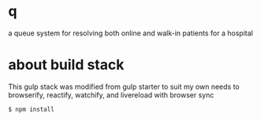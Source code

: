 # q
a queue system for resolving both online and walk-in patients for a hospital

# about build stack
This gulp stack was modified from gulp starter to suit my own needs to browserify, reactify, watchify, and livereload with browser sync

```
$ npm install
```
